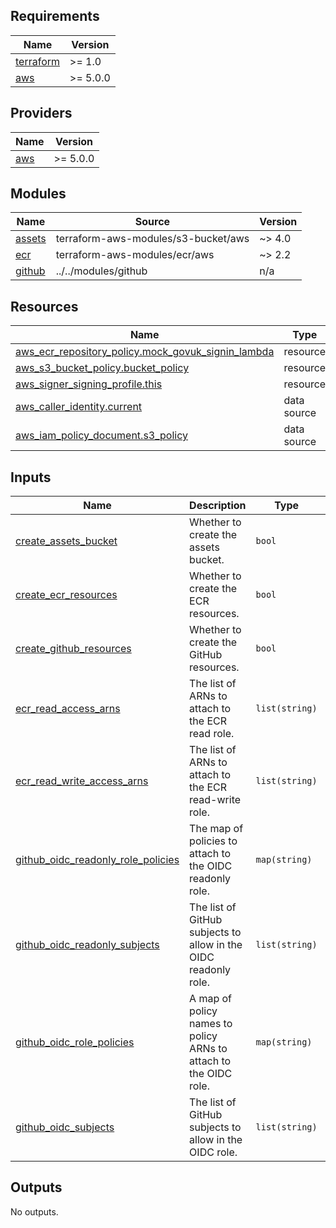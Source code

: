 <!-- BEGIN_TF_DOCS -->
## Requirements

| Name | Version |
|------|---------|
| <a name="requirement_terraform"></a> [terraform](#requirement\_terraform) | >= 1.0 |
| <a name="requirement_aws"></a> [aws](#requirement\_aws) | >= 5.0.0 |

## Providers

| Name | Version |
|------|---------|
| <a name="provider_aws"></a> [aws](#provider\_aws) | >= 5.0.0 |

## Modules

| Name | Source | Version |
|------|--------|---------|
| <a name="module_assets"></a> [assets](#module\_assets) | terraform-aws-modules/s3-bucket/aws | ~> 4.0 |
| <a name="module_ecr"></a> [ecr](#module\_ecr) | terraform-aws-modules/ecr/aws | ~> 2.2 |
| <a name="module_github"></a> [github](#module\_github) | ../../modules/github | n/a |

## Resources

| Name | Type |
|------|------|
| [aws_ecr_repository_policy.mock_govuk_signin_lambda](https://registry.terraform.io/providers/hashicorp/aws/latest/docs/resources/ecr_repository_policy) | resource |
| [aws_s3_bucket_policy.bucket_policy](https://registry.terraform.io/providers/hashicorp/aws/latest/docs/resources/s3_bucket_policy) | resource |
| [aws_signer_signing_profile.this](https://registry.terraform.io/providers/hashicorp/aws/latest/docs/resources/signer_signing_profile) | resource |
| [aws_caller_identity.current](https://registry.terraform.io/providers/hashicorp/aws/latest/docs/data-sources/caller_identity) | data source |
| [aws_iam_policy_document.s3_policy](https://registry.terraform.io/providers/hashicorp/aws/latest/docs/data-sources/iam_policy_document) | data source |

## Inputs

| Name | Description | Type | Default | Required |
|------|-------------|------|---------|:--------:|
| <a name="input_create_assets_bucket"></a> [create\_assets\_bucket](#input\_create\_assets\_bucket) | Whether to create the assets bucket. | `bool` | `false` | no |
| <a name="input_create_ecr_resources"></a> [create\_ecr\_resources](#input\_create\_ecr\_resources) | Whether to create the ECR resources. | `bool` | `false` | no |
| <a name="input_create_github_resources"></a> [create\_github\_resources](#input\_create\_github\_resources) | Whether to create the GitHub resources. | `bool` | `false` | no |
| <a name="input_ecr_read_access_arns"></a> [ecr\_read\_access\_arns](#input\_ecr\_read\_access\_arns) | The list of ARNs to attach to the ECR read role. | `list(string)` | `[]` | no |
| <a name="input_ecr_read_write_access_arns"></a> [ecr\_read\_write\_access\_arns](#input\_ecr\_read\_write\_access\_arns) | The list of ARNs to attach to the ECR read-write role. | `list(string)` | `[]` | no |
| <a name="input_github_oidc_readonly_role_policies"></a> [github\_oidc\_readonly\_role\_policies](#input\_github\_oidc\_readonly\_role\_policies) | The map of policies to attach to the OIDC readonly role. | `map(string)` | `{}` | no |
| <a name="input_github_oidc_readonly_subjects"></a> [github\_oidc\_readonly\_subjects](#input\_github\_oidc\_readonly\_subjects) | The list of GitHub subjects to allow in the OIDC readonly role. | `list(string)` | `[]` | no |
| <a name="input_github_oidc_role_policies"></a> [github\_oidc\_role\_policies](#input\_github\_oidc\_role\_policies) | A map of policy names to policy ARNs to attach to the OIDC role. | `map(string)` | `{}` | no |
| <a name="input_github_oidc_subjects"></a> [github\_oidc\_subjects](#input\_github\_oidc\_subjects) | The list of GitHub subjects to allow in the OIDC role. | `list(string)` | `[]` | no |

## Outputs

No outputs.
<!-- END_TF_DOCS -->
